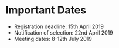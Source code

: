 # Important Dates

* Registration deadline: 15th April 2019
* Notification of selection: 22nd April 2019
* Meeting dates: 8-12th July 2019
